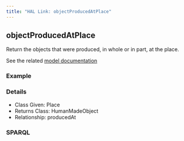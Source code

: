 ```yaml
---
title: "HAL Link: objectProducedAtPlace"
---
```


## objectProducedAtPlace

Return the objects that were produced, in whole or in part, at the place.

See the related [model documentation](/model/object/production/#base-production-activity)

### Example




### Details

* Class Given: Place
* Returns Class: HumanMadeObject
* Relationship: producedAt


### SPARQL
```

```

